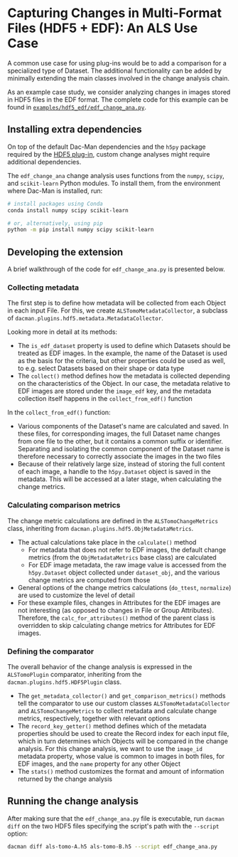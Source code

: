 # Capturing Changes in Multi-Format Files (HDF5 + EDF): An ALS Use Case

A common use case for using plug-ins would be to add a comparison for a specialized type of Dataset.
The additional functionality can be added by minimally extending the main classes involved in the change analysis chain.

As an example case study, we consider analyzing changes in images stored in HDF5 files in the EDF format.
The complete code for this example can be found in [`examples/hdf5_edf/edf_change_ana.py`](https://github.com/dghoshal-lbl/dac-man/blob/master/examples/hdf5_edf/edf_change_ana.py).

## Installing extra dependencies

On top of the default Dac-Man dependencies and the `h5py` package required by the [HDF5 plug-in](../../plugins/hdf5), custom change analyses might require additional dependencies.

The `edf_change_ana` change analysis uses functions from the `numpy`, `scipy`, and `scikit-learn` Python modules.
To install them, from the environment where Dac-Man is installed, run:

```sh
# install packages using Conda
conda install numpy scipy scikit-learn

# or, alternatively, using pip
python -m pip install numpy scipy scikit-learn
```

## Developing the extension

A brief walkthrough of the code for `edf_change_ana.py` is presented below.

### Collecting metadata

The first step is to define how metadata will be collected from each Object in each input File.
For this, we create `ALSTomoMetadataCollector`, a subclass of `dacman.plugins.hdf5.metadata.MetadataCollector`.

Looking more in detail at its methods:

- The `is_edf_dataset` property is used to define which Datasets should be treated as EDF images.
  In the example, the name of the Dataset is used as the basis for the criteria, but other properties could be used as well, to e.g. select Datasets based on their shape or data type
- The `collect()` method defines how the metadata is collected depending on the characteristics of the Object.
  In our case, the metadata relative to EDF images are stored under the `image_edf` key, and the metadata collection itself happens in the `collect_from_edf()` function

In the `collect_from_edf()` function:

- Various components of the Dataset's name are calculated and saved.
  In these files, for corresponding images, the full Dataset name changes from one file to the other, but it contains a common suffix or identifier.
  Separating and isolating the common component of the Dataset name is therefore necessary to correctly associate the images in the two files
- Because of their relatively large size, instead of storing the full content of each image,
  a handle to the `h5py.Dataset` object is saved in the metadata.
  This will be accessed at a later stage, when calculating the change metrics.

### Calculating comparison metrics

The change metric calculations are defined in the `ALSTomoChangeMetrics` class, inheriting from `dacman.plugins.hdf5.ObjMetadataMetrics`.

- The actual calculations take place in the `calculate()` method
  - For metadata that does not refer to EDF images, the default change metrics (from the `ObjMetadataMetrics` base class) are calculated
  - For EDF image metadata, the raw image value is accessed from the `h5py.Dataset` object collected under `dataset_obj`, and the various change metrics are computed from those
- General options of the change metrics calculations (`do_ttest`, `normalize`) are used to customize the level of detail
- For these example files, changes in Attributes for the EDF images are not interesting (as opposed to changes in File or Group Attributes).
  Therefore, the `calc_for_attributes()` method of the parent class is overridden to skip calculating change metrics for Attributes for EDF images.

### Defining the comparator

The overall behavior of the change analysis is expressed in the `ALSTomoPlugin` comparator, inheriting from the `dacman.plugins.hdf5.HDF5Plugin` class.

- The `get_metadata_collector()` and `get_comparison_metrics()` methods tell the comparator to use our custom classes `ALSTomoMetadataCollector` and `ALSTomoChangeMetrics` to collect metadata and calculate change metrics, respectively, together with relevant options
- The `record_key_getter()` method defines which of the metadata properties should be used to create the Record index for each input file, which in turn determines which Objects will be compared in the change analysis. For this change analysis, we want to use the `image_id` metadata property, whose value is common to images in both files, for EDF images, and the `name` property for any other Object
- The `stats()` method customizes the format and amount of information returned by the change analysis

## Running the change analysis

After making sure that the `edf_change_ana.py` file is executable,
run `dacman diff` on the two HDF5 files specifying the script's path with the `--script` option:

```sh
dacman diff als-tomo-A.h5 als-tomo-B.h5 --script edf_change_ana.py
```
